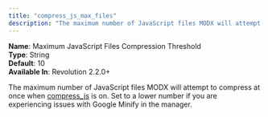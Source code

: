 ```yaml
---
title: "compress_js_max_files"
description: "The maximum number of JavaScript files MODX will attempt to compress at once"
---
```


**Name**: Maximum JavaScript Files Compression Threshold  
**Type**: String  
**Default**: 10   
**Available In**: Revolution 2.2.0+

The maximum number of JavaScript files MODX will attempt to compress at once when [compress_js](building-sites/settings/compress_js) is on. Set to a lower number if you are experiencing issues with Google Minify in the manager.